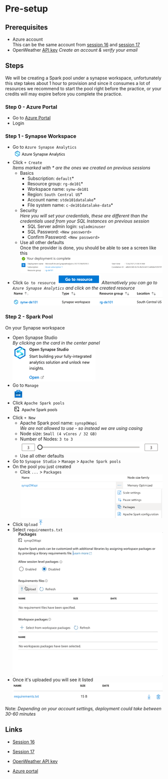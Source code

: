 # Pre-setup

## Prerequisites

* Azure account \
  This can be the same account from [session 16][session_16] and [session 17][session_17]
* OpenWeather [API key][ow_apikey]
  *Create an account & verify your email*

## Steps

We will be creating a Spark pool under a synapse workspace, unfortunately this step takes about 1 hour to provision and since it consumes a lot of resources we recommend to start the pool right before the practice, or your credits will may expire before you complete the practice.

### Step 0 - Azure Portal

* Go to [Azure Portal][azure]
* Login

### Step 1 - Synapse Workspace

* Go to `Azure Synapse Analytics` \
  ![img](img/azure-portal/synapse.png)
* Click `+ Create` \
  *Items marked with * are the ones we created on previous sessions*
  * Basics
    * Subscription: `default`*
    * Resource group: `rg-de101`*
    * Workspace name: `synw-de101`
    * Region: `South Central US`*
    * Account name: `stde101datalake`*
    * File system name: `c-de101datalake-data`*
  * Security \
    *Here you will set your credentials, these are different than the credentials used from your SQL Instances on previous session*
    * SQL Server admin login: `sqladminuser`
    * SQL Password: `<New password>`
    * Confirm Password: `<New password>`
  * Use all other defaults \
  Once the provider is done, you should be able to see a screen like this
  ![img](./img/create/synw.png)
* Click `Go to resource`
  ![img](./img/create/goto-resource.png)
  *Alternatively you can go to `Azure Synapse Analytics` and click on the created resource*
  ![img](./img/create/synw2.png)

### Step 2 - Spark Pool

On your Synapse workspace

* Open Synapse Studio \
  *By clicking on the card in the center panel* \
  ![img](./img/synw/synapse-studio.png)
* Go to `Manage` \
  ![img](./img/syns/manage.png)
* Click `Apache Spark pools` \
  ![img](./img/syns/spark-pools.png)
* Click `+ New`
  * Apache Spark pool name: `synspOWapi` \
    *We are not allowed to use - so instead we are using casing*
  * Node size: `Small (4 vCores / 32 GB)`
  * Number of Nodes: `3 to 3`\
    ![img](./img/synsp/nodes.png)
  * Use all other defaults
* Go to `Synapse Studio` > `Manage` > `Apache Spark pools`
* On the pool you just created
  * Click `...` > `Packages` \
    ![img](./img/synsp/packages.png)
* Click `Upload` ![img](./img/synsp/upload.png)
* Select `requirements.txt` \
  ![img](./img/synsp/requirements.gif)
* Once it's uploaded you will see it listed
  ![img](./img/synsp/requirements2.png)

Note: *Depending on your account settings, deployment could take between 30-60 minutes*

## Links

* [Session 16][session_16]
* [Session 17][session_17]
* [OpenWeather API key][ow_apikey]

* [Azure portal][azure]

[session_16]: ../session_16_elt_environment_adf/README.md
[session_17]: ../session_17_extract_load_adf/README.md
[ow_apikey]: https://home.openweathermap.org/api_keys
[azure]: https://portal.azure.com
